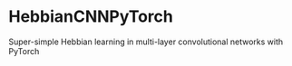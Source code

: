 # HebbianCNNPyTorch
Super-simple Hebbian learning in multi-layer convolutional networks with PyTorch
